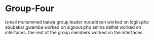 # Group-Four
ismail muhammad baiwa group leader
nuruddeen worked on login.php
abubakar gwamba worked on signout.php
amina dalhat worked on interfaces.
the rest of the group members worked on the interfaces.
